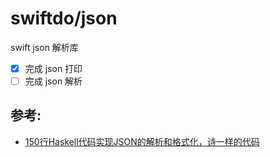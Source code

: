 # swiftdo/json

swift json 解析库

* [x] 完成 json 打印
* [ ] 完成 json 解析

## 参考:

* [150行Haskell代码实现JSON的解析和格式化，诗一样的代码](https://zhuanlan.zhihu.com/p/359406047)
